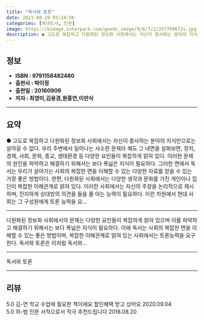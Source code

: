 ```yaml
---
title: "독서와 토론"
date: 2021-08-29 03:24:56
categories: [국내도서, 인문]
image: https://bimage.interpark.com/goods_image/9/6/7/2/257789672s.jpg
description: ● 고도로 복잡하고 다원화된 정보화 사회에서는 자신이 종사하는 분야의 지식만으로는 살아갈 수 없다. 우리 주변에서 일어나는 사소한 문제라 해도 그 내면을 살펴보면, 정치, 경제, 사회, 문화, 종교, 생태환경 등 다양한 요인들이 복잡하게 얽혀 있다. 이러한 문제의 원인을 파악하고 해결
---
```


## **정보**

- **ISBN : 9791158482480**
- **출판사 : 박이정**
- **출판일 : 20160909**
- **저자 : 최영미,김용경,원흥연,이만식**

------



## **요약**

●  고도로 복잡하고 다원화된 정보화 사회에서는 자신이 종사하는 분야의 지식만으로는 살아갈 수 없다. 우리 주변에서 일어나는 사소한 문제라 해도 그 내면을 살펴보면, 정치, 경제, 사회, 문화, 종교, 생태환경 등 다양한 요인들이 복잡하게 얽혀 있다. 이러한 문제의 원인을 파악하고 해결하기 위해서는 보다 폭넓은 지식이 필요하다. 그러한 면에서 독서는 우리가 살아가는 사회의 복잡한 면을 이해할 수 있는 다양한 자료를 얻을 수 있는 가장 좋은 방법이다. 한편, 다원화된 사회에서는 다양한 생각과 문화를 가진 개인이나 집단이 복잡한 이해관계로 얽혀 있다. 이러한 사회에서는 자신의 주장을 논리적으로 제시하며, 진지하게 상대방의 의견을 들을 줄 아는 능력이 필요하다. 이런 차원에서 현대 사회는 그 구성원에게 토론 능력을 요...

------

다원화된 정보화 사회에서의 문제는 다양한 요인들이 복잡하게 얽혀 있으며 이를 파악하고 해결하기 위해서는 보다 폭넓은 지식이 필요하다. 이에 독서는 사회의 복잡한 면을 이해할 수 있는 좋은 방법이며, 복잡한 이해관계로 얽혀 있는 사회에서는 토론능력을 요구한다. 독서와 토론은 이처럼 독서와... 

------


독서와 토론 

------


## **리뷰** 

5.0 김-연 학교 수업에 필요한 책이에요
할인혜택 받고 샀어요 2020.09.04 <br/>5.0 허-범 인문 서적으로서 적극 추천드립니다 2018.08.20 <br/>